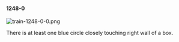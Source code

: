 #### 1248-0
![train-1248-0-0.png](https://github.com/lil-lab/nlvr/raw/master/nlvr/train/images/47/train-1248-0-0.png "train-1248-0-0.png")

There is at least one blue circle closely touching right wall of a box.